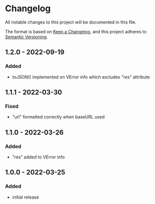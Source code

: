 # Changelog

All notable changes to this project will be documented in this file.

The format is based on [Keep a Changelog](https://keepachangelog.com/en/1.0.0/),
and this project adheres to [Semantic Versioning](https://semver.org/spec/v2.0.0.html).

## 1.2.0 - 2022-09-19
### Added
- toJSON() implemented on VError info which excludes "res" attribute

## 1.1.1 - 2022-03-30
### Fixed
- "url" formatted correctly when baseURL used

## 1.1.0 - 2022-03-26
### Added
- "res" added to VError info

## 1.0.0 - 2022-03-25
### Added
- initial release

